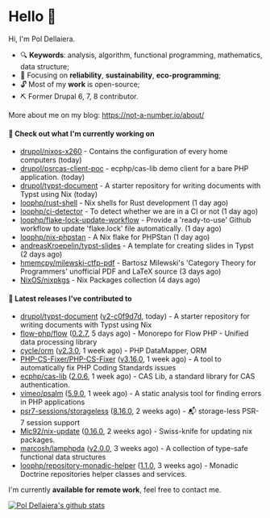 # Hello 👋

Hi, I'm Pol Dellaiera.

- 🔍 **Keywords**: analysis, algorithm, functional programming, mathematics, data structure;
- 🎯 Focusing on **reliability**, **sustainability**, **eco-programming**;
- 🔓 Most of my **work** is open-source;
- ⛏️ Former Drupal 6, 7, 8 contributor.

More about me on my blog: https://not-a-number.io/about/

#### 👷 Check out what I'm currently working on

- [drupol/nixos-x260](https://github.com/drupol/nixos-x260) - Contains the configuration of every home computers (today)
- [drupol/psrcas-client-poc](https://github.com/drupol/psrcas-client-poc) - ecphp/cas-lib demo client for a bare PHP application. (today)
- [drupol/typst-document](https://github.com/drupol/typst-document) - A starter repository for writing documents with Typst using Nix (today)
- [loophp/rust-shell](https://github.com/loophp/rust-shell) - Nix shells for Rust development (1 day ago)
- [loophp/ci-detector](https://github.com/loophp/ci-detector) - To detect whether we are in a CI or not (1 day ago)
- [loophp/flake-lock-update-workflow](https://github.com/loophp/flake-lock-update-workflow) - Provide a &#39;ready-to-use&#39; Github workflow to update &#39;flake.lock&#39; file automatically. (1 day ago)
- [loophp/nix-phpstan](https://github.com/loophp/nix-phpstan) - A Nix flake for PHPStan (1 day ago)
- [andreasKroepelin/typst-slides](https://github.com/andreasKroepelin/typst-slides) - A template for creating slides in Typst (2 days ago)
- [hmemcpy/milewski-ctfp-pdf](https://github.com/hmemcpy/milewski-ctfp-pdf) - Bartosz Milewski&#39;s &#39;Category Theory for Programmers&#39; unofficial PDF and LaTeX source (3 days ago)
- [NixOS/nixpkgs](https://github.com/NixOS/nixpkgs) - Nix Packages collection (4 days ago)

#### 🔭 Latest releases I've contributed to

- [drupol/typst-document](https://github.com/drupol/typst-document) ([v2-c0f9d7d](https://github.com/drupol/typst-document/releases/tag/v2-c0f9d7d), today) - A starter repository for writing documents with Typst using Nix
- [flow-php/flow](https://github.com/flow-php/flow) ([0.2.7](https://github.com/flow-php/flow/releases/tag/0.2.7), 5 days ago) - Monorepo for Flow PHP - Unified data processing library
- [cycle/orm](https://github.com/cycle/orm) ([v2.3.0](https://github.com/cycle/orm/releases/tag/v2.3.0), 1 week ago) - PHP DataMapper, ORM
- [PHP-CS-Fixer/PHP-CS-Fixer](https://github.com/PHP-CS-Fixer/PHP-CS-Fixer) ([v3.16.0](https://github.com/PHP-CS-Fixer/PHP-CS-Fixer/releases/tag/v3.16.0), 1 week ago) - A tool to automatically fix PHP Coding Standards issues
- [ecphp/cas-lib](https://github.com/ecphp/cas-lib) ([2.0.6](https://github.com/ecphp/cas-lib/releases/tag/2.0.6), 1 week ago) - CAS Lib, a standard library for CAS authentication.
- [vimeo/psalm](https://github.com/vimeo/psalm) ([5.9.0](https://github.com/vimeo/psalm/releases/tag/5.9.0), 1 week ago) - A static analysis tool for finding errors in PHP applications
- [psr7-sessions/storageless](https://github.com/psr7-sessions/storageless) ([8.16.0](https://github.com/psr7-sessions/storageless/releases/tag/8.16.0), 2 weeks ago) - :mailbox_with_mail: storage-less PSR-7 session support
- [Mic92/nix-update](https://github.com/Mic92/nix-update) ([0.16.0](https://github.com/Mic92/nix-update/releases/tag/0.16.0), 2 weeks ago) - Swiss-knife for updating nix packages.
- [marcosh/lamphpda](https://github.com/marcosh/lamphpda) ([v2.0.0](https://github.com/marcosh/lamphpda/releases/tag/v2.0.0), 3 weeks ago) - A collection of type-safe functional data structures
- [loophp/repository-monadic-helper](https://github.com/loophp/repository-monadic-helper) ([1.1.0](https://github.com/loophp/repository-monadic-helper/releases/tag/1.1.0), 3 weeks ago) - Monadic Doctrine repositories helper classes and services.

I'm currently **available for remote work**, feel free to contact me.

[![Pol Dellaiera's github stats](https://github-readme-stats.vercel.app/api?username=drupol&count_private=true&show_icons=true)](https://github.com/drupol)
